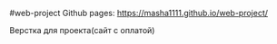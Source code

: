 #web-project
 Github pages: https://masha1111.github.io/web-project/
 
 
 Верстка для проекта(сайт с оплатой)
